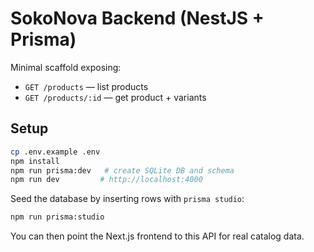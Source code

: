 
# SokoNova Backend (NestJS + Prisma)

Minimal scaffold exposing:
- `GET /products` — list products
- `GET /products/:id` — get product + variants

## Setup
```bash
cp .env.example .env
npm install
npm run prisma:dev   # create SQLite DB and schema
npm run dev         # http://localhost:4000
```

Seed the database by inserting rows with `prisma studio`:
```bash
npm run prisma:studio
```

You can then point the Next.js frontend to this API for real catalog data.
